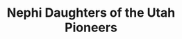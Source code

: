 ---
layout: repo
title: "Nephi Daughters of the Utah Pioneers"
id: 25390
permalink: repos/25390/
---